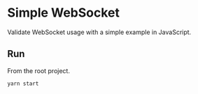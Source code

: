# Simple WebSocket

Validate WebSocket usage with a simple example in JavaScript.

## Run

From the root project.

```bash
yarn start
```
